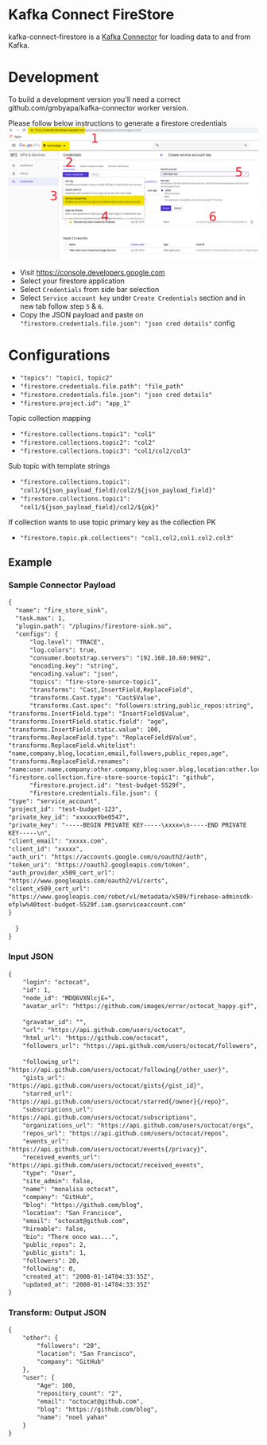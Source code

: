 # Kafka Connect FireStore

kafka-connect-firestore is a [Kafka Connector](http://kafka.apache.org/documentation.html#connect)
for loading data to and from Kafka.

# Development

To build a development version you'll need a correct github.com/gmbyapa/kafka-connector worker version.

Please follow below instructions to generate a firestore credentials
![srcImage](doc/firestore-cred-gen.png)

* Visit https://console.developers.google.com
* Select your firestore application
* Select `Credentials` from side bar selection
* Select `Service account key` under `Create Credentials` section and in new tab follow step `5` & `6`.
* Copy the JSON payload and paste on ``` "firestore.credentials.file.json": "json cred details" ``` config

# Configurations
* ``` "topics": "topic1, topic2" ```
* ``` "firestore.credentials.file.path": "file_path" ```
* ``` "firestore.credentials.file.json": "json cred details" ```
* ``` "firestore.project.id": "app_1" ```

Topic collection mapping

* ``` "firestore.collections.topic1": "col1" ```
* ``` "firestore.collections.topic2": "col2" ```
* ``` "firestore.collections.topic3": "col1/col2/col3" ```

Sub topic with template strings

* ``` "firestore.collections.topic1": "col1/${json_payload_field}/col2/${json_payload_field}" ```
* ``` "firestore.collections.topic1": "col1/${json_payload_field}/col2/${pk}" ```


If collection wants to use topic primary key as the collection PK

* ``` "firestore.topic.pk.collections": "col1,col2,col1.col2.col3" ```

## Example

### Sample Connector Payload
```
{
  "name": "fire_store_sink",
  "task.max": 1,
  "plugin.path": "/plugins/firestore-sink.so",
  "configs": {
      "log.level": "TRACE",
      "log.colors": true,
      "consumer.bootstrap.servers": "192.168.10.60:9092",
      "encoding.key": "string",
      "encoding.value": "json",
      "topics": "fire-store-source-topic1",
      "transforms": "Cast,InsertField,ReplaceField",
      "transforms.Cast.type": "Cast$Value",
      "transforms.Cast.spec": "followers:string,public_repos:string",
"transforms.InsertField.type": "InsertField$Value",
"transforms.InsertField.static.field": "age",
"transforms.InsertField.static.value": 100,
"transforms.ReplaceField.type": "ReplaceField$Value",
"transforms.ReplaceField.whitelist": "name,company,blog,location,email,followers,public_repos,age",
"transforms.ReplaceField.renames": "name:user.name,company:other.company,blog:user.blog,location:other.location,email:user.email,followers:other.followers,public_repos:user.repository_count,age:user.Age",
"firestore.collection.fire-store-source-topic1": "github",
      "firestore.project.id": "test-budget-5529f",
      "firestore.credentials.file.json": {
"type": "service_account",
"project_id": "test-budget-123",
"private_key_id": "xxxxxx9be0547",
"private_key": "-----BEGIN PRIVATE KEY-----\xxxx=\n-----END PRIVATE KEY-----\n",
"client_email": "xxxxx.com",
"client_id": "xxxxx",
"auth_uri": "https://accounts.google.com/o/oauth2/auth",
"token_uri": "https://oauth2.googleapis.com/token",
"auth_provider_x509_cert_url": "https://www.googleapis.com/oauth2/v1/certs",
"client_x509_cert_url": "https://www.googleapis.com/robot/v1/metadata/x509/firebase-adminsdk-efplw%40test-budget-5529f.iam.gserviceaccount.com"
}

  }
}

```

### Input JSON

```
{​
    "login": "octocat", ​
    "id": 1, ​
    "node_id": "MDQ6VXNlcjE=", ​
    "avatar_url": "https://github.com/images/error/octocat_happy.gif", ​
    "gravatar_id": "", ​
    "url": "https://api.github.com/users/octocat", ​
    "html_url": "https://github.com/octocat", ​
    "followers_url": "https://api.github.com/users/octocat/followers", ​
    "following_url": "https://api.github.com/users/octocat/following{/other_user}", ​
    "gists_url": "https://api.github.com/users/octocat/gists{/gist_id}", ​
    "starred_url": "https://api.github.com/users/octocat/starred{/owner}{/repo}", ​
    "subscriptions_url": "https://api.github.com/users/octocat/subscriptions", ​
    "organizations_url": "https://api.github.com/users/octocat/orgs", ​
    "repos_url": "https://api.github.com/users/octocat/repos", ​
    "events_url": "https://api.github.com/users/octocat/events{/privacy}", ​
    "received_events_url": "https://api.github.com/users/octocat/received_events", ​
    "type": "User", ​
    "site_admin": false, ​
    "name": "monalisa octocat", ​
    "company": "GitHub", ​
    "blog": "https://github.com/blog", ​
    "location": "San Francisco", ​
    "email": "octocat@github.com", ​
    "hireable": false, ​
    "bio": "There once was...", ​
    "public_repos": 2, ​
    "public_gists": 1, ​
    "followers": 20, ​
    "following": 0, ​
    "created_at": "2008-01-14T04:33:35Z", ​
    "updated_at": "2008-01-14T04:33:35Z"​
}​
```

### Transform: Output JSON

```
{​
    "other": {​
        "followers": "20", ​
        "location": "San Francisco", ​
        "company": "GitHub"​
    }, ​
    "user": {​
        "Age": 100, ​
        "repository_count": "2", ​
        "email": "octocat@github.com", ​
        "blog": "https://github.com/blog", ​
        "name": "noel yahan"​
    }​
}​
```